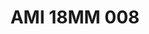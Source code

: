 ---
title: AMI 18MM 008
date: 
draft: false

# descripcion
description : Anillo de plata 925 y nácar

materials: Plata 925

color: 

dimensions: 18 mm diámetro

code: 05-28-1175

type: "Anillos"

categories: []

price: $8.140,00

price_eftvo: $6.920,00

# Images
# first image will be shown in the product page
images:
  # - image: "images/path_to_image"
  # La ubicacion de las imagenes es imagenes/Anillos/Anillos.Microcubic/05-28-1175-ami-18mm-008
  - image: "./images/anillos/microcubic/05-28-1175-ami-18mm-008.jpg"
---